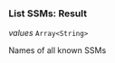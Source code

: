 

### List SSMs: Result  
  
<article>

*values* `Array<String>` 

Names of all known SSMs

</article>

